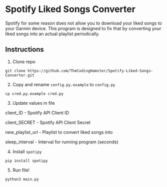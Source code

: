 # Spotify Liked Songs Converter
Spotify for some reason does not allow you to download your liked songs to your Garmin device. This program is designed to fix that by converting your liked songs into an actual playlist periodically.



## Instructions
1. Clone repo

`git clone https://github.com/TheCodingHamster/Spotify-Liked-Songs-Converter.git`


2. Copy and rename `config.py.example` to `config.py`

`cp cred.py.example cred.py`


3. Update values in file

client_ID - Spotify API Client ID

client_SECRET - Spotify API Client Secret

new_playlist_url - Playlist to convert liked songs into

sleep_interval - Interval for running program (seconds)


4. Install `spotipy`

`pip install spotipy`


5. Run file!

`python3 main.py`